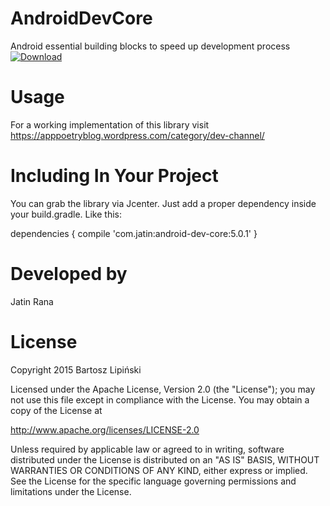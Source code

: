 # AndroidDevCore
Android essential building blocks to speed up development process 
[ ![Download](https://api.bintray.com/packages/thisisjatinrana/dev/android-dev-core/images/download.svg) ](https://bintray.com/thisisjatinrana/dev/android-dev-core/_latestVersion)

# Usage

For a working implementation of this library visit https://apppoetryblog.wordpress.com/category/dev-channel/

# Including In Your Project

You can grab the library via Jcenter. Just add a proper dependency inside your build.gradle. Like this:

dependencies {
    compile 'com.jatin:android-dev-core:5.0.1'
}

# Developed by

Jatin Rana

# License

Copyright 2015 Bartosz Lipiński

Licensed under the Apache License, Version 2.0 (the "License");
you may not use this file except in compliance with the License.
You may obtain a copy of the License at

   http://www.apache.org/licenses/LICENSE-2.0

Unless required by applicable law or agreed to in writing, software
distributed under the License is distributed on an "AS IS" BASIS,
WITHOUT WARRANTIES OR CONDITIONS OF ANY KIND, either express or implied.
See the License for the specific language governing permissions and
limitations under the License.
